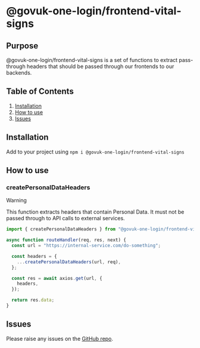 # @govuk-one-login/frontend-vital-signs

## Purpose

@govuk-one-login/frontend-vital-signs is a set of functions to extract pass-through headers that should be passed through our frontends to our backends.

## Table of Contents

1. [Installation](#installation)
2. [How to use](#how-to-use)
3. [Issues](#issues)

## Installation

Add to your project using `npm i @govuk-one-login/frontend-vital-signs`

## How to use

### createPersonalDataHeaders

> [!WARNING]
> This function extracts headers that contain Personal Data. It must not be passed through to API calls to external services.

```javascript
import { createPersonalDataHeaders } from "@govuk-one-login/frontend-vital-signs";

async function routeHandler(req, res, next) {
  const url = "https://internal-service.com/do-something";

  const headers = {
    ...createPersonalDataHeaders(url, req),
  };

  const res = await axios.get(url, {
    headers,
  });

  return res.data;
}
```

## Issues

Please raise any issues on the [GitHub repo](https://github.com/govuk-one-login/frontend-vital-signs).
